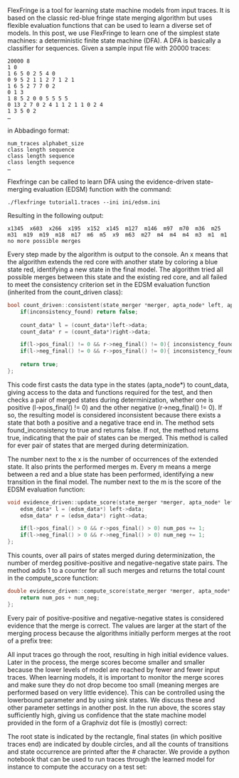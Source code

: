 
FlexFringe is a tool for learning state machine models from input traces. It is based on the classic red-blue fringe state merging algorithm but uses flexible evaluation functions that can be used to learn a diverse set of models. In this post, we use FlexFringe to learn one of the simplest state machines: a deterministic finite state machine (DFA). A DFA is basically a classifier for sequences. Given a sample input file with 20000 traces:

```
20000 8
1 0
1 6 5 0 2 5 4 0
0 9 5 2 1 1 2 7 1 2 1
1 6 5 2 7 7 0 2
0 1 3
1 8 5 2 0 0 5 5 5 5
0 13 2 7 0 2 4 1 1 2 1 1 0 2 4
1 3 5 0 2
…
```

in Abbadingo format:

```
num_traces alphabet_size
class length sequence
class length sequence
class length sequence
…
```

Flexfringe can be called to learn DFA using the evidence-driven state-merging evaluation (EDSM) function with the command:

```
./flexfringe tutorial1.traces --ini ini/edsm.ini
```

Resulting in the following output:

```
x1345  x603  x266  x195  x152  x145  m127  m146  m97  m70  m36  m25  m31  m19  m19  m18  m17  m6  m5  x9  m63  m27  m4  m4  m4  m3  m1  m1  no more possible merges
```

Every step made by the algorithm is output to the console. An x means that the algorithm extends the red core with another state by coloring a blue state red, identifying a new state in the final model. The algorithm tried all possible merges between this state and the existing red core, and all failed to meet the consistency criterion set in the EDSM evaluation function (inherited from the count_driven class):

```c++
bool count_driven::consistent(state_merger *merger, apta_node* left, apta_node* right){
    if(inconsistency_found) return false;
  
    count_data* l = (count_data*)left->data;
    count_data* r = (count_data*)right->data;

    if(l->pos_final() != 0 && r->neg_final() != 0){ inconsistency_found = true; return false; }
    if(l->neg_final() != 0 && r->pos_final() != 0){ inconsistency_found = true; return false; }
    
    return true;
};
```

This code first casts the data type in the states (apta_node*) to count_data, giving access to the data and functions required for the test, and then checks a pair of merged states during determinization, whether one is positive (l->pos_final() != 0) and the other negative (r->neg_final() != 0). If so, the resulting model is considered inconsistent because there exists a state that both a positive and a negative trace end in. The method sets found_inconsistency to true and returns false. If not, the method returns true, indicating that the pair of states can be merged. This method is called for ever pair of states that are merged during determinization.

The number next to the x is the number of occurrences of the extended state. It also prints the performed merges m. Every m means a merge between a red and a blue state has been performed, identifying a new transition in the final model. The number next to the m is the score of the EDSM evaluation function:

```c++
void evidence_driven::update_score(state_merger *merger, apta_node* left, apta_node* right){
    edsm_data* l = (edsm_data*) left->data;
    edsm_data* r = (edsm_data*) right->data;

    if(l->pos_final() > 0 && r->pos_final() > 0) num_pos += 1;
    if(l->neg_final() > 0 && r->neg_final() > 0) num_neg += 1;
};
```

This counts, over all pairs of states merged during determinization, the number of merdeg positive-positive and negative-negative state pairs. The method adds 1 to a counter for all such merges and returns the total count in the compute_score function:

```c++
double evidence_driven::compute_score(state_merger *merger, apta_node* left, apta_node* right){
    return num_pos + num_neg;
};
```

Every pair of positive-positive and negative-negative states is considered evidence that the merge is correct. The values are larger at the start of the merging process because the algorithms initially perform merges at the root of a prefix tree:




All input traces go through the root, resulting in high initial evidence values. Later in the process, the merge scores become smaller and smaller because the lower levels of model are reached by fewer and fewer input traces. When learning models, it is important to monitor the merge scores and make sure they do not drop become too small (meaning merges are performed based on very little evidence). This can be controlled using the lowerbound parameter and by using sink states. We discuss these and other parameter settings in another post. In the run above, the scores stay sufficiently high, giving us confidence that the state machine model provided in the form of a Graphviz dot file is (mostly) correct:


The root state is indicated by the rectangle, final states (in which positive traces end) are indicated by double circles, and all the counts of transitions and state occurrence are printed after the # character. We provide a python notebook that can be used to run traces through the learned model for instance to compute the accuracy on a test set:


